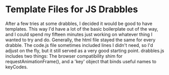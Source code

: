 # Template Files for JS Drabbles

After a few tries at some drabbles, I decided it would be good to have templates. This way I'd have a lot of the basic boilerplate out of the way, and I could spend my fifteen minutes just working on whatever thing I wanted to try and do.
Generally, the html file stayed the same for every drabble. The code.js file sometimes included lines I didn't need, so I'd adjust on the fly, but it still served as a very good starting point. 
drabbles.js includes two things: The browser compatibility shim for requestAnimationFrame(), and a 'key' object that binds useful names to keyCodes. 